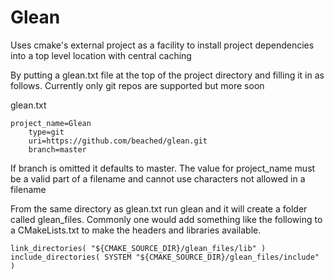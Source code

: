 # Glean
Uses cmake's external project as a facility to install project dependencies into a top level location with central caching

By putting a glean.txt file at the top of the project directory and filling it in as follows.  Currently only git repos are supported but more soon

glean.txt

```
project_name=Glean
    type=git
    uri=https://github.com/beached/glean.git
    branch=master
```

If branch is omitted it defaults to master.  The value for project_name must be a valid part of a filename and cannot use characters not allowed in a filename

From the same directory as glean.txt run glean and it will create a folder called glean_files.  Commonly one would add something like the following to a CMakeLists.txt to make the headers and libraries available.

```
link_directories( "${CMAKE_SOURCE_DIR}/glean_files/lib" )
include_directories( SYSTEM "${CMAKE_SOURCE_DIR}/glean_files/include" )
```
